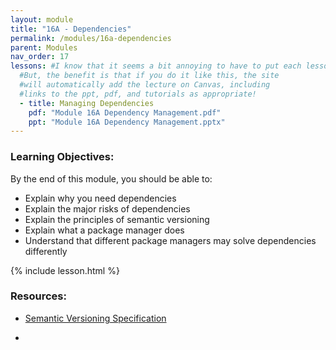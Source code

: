 ```yaml
---
layout: module
title: "16A - Dependencies"
permalink: /modules/16a-dependencies
parent: Modules
nav_order: 17 
lessons: #I know that it seems a bit annoying to have to put each lesson in the yaml header like this...
  #But, the benefit is that if you do it like this, the site
  #will automatically add the lecture on Canvas, including
  #links to the ppt, pdf, and tutorials as appropriate!
  - title: Managing Dependencies
    pdf: "Module 16A Dependency Management.pdf"
    ppt: "Module 16A Dependency Management.pptx"
---
```


### Learning Objectives:
By the end of this module, you should be able to:
* Explain why you need dependencies
* Explain the major risks of dependencies
* Explain the principles of semantic versioning
* Explain what a package manager does
* Understand that different package managers may solve dependencies differently


{% include lesson.html %}

### Resources:

* [Semantic Versioning Specification](https://semver.org/)

* 